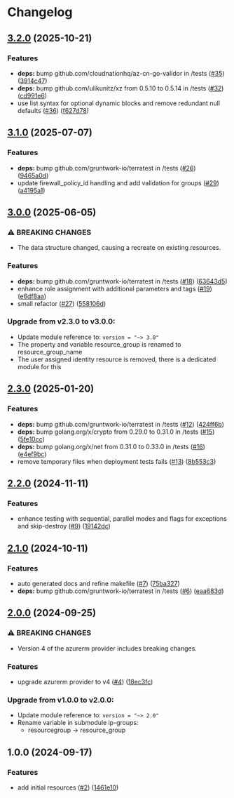 # Changelog

## [3.2.0](https://github.com/CloudNationHQ/terraform-azure-fwp/compare/v3.1.0...v3.2.0) (2025-10-21)


### Features

* **deps:** bump github.com/cloudnationhq/az-cn-go-validor in /tests ([#35](https://github.com/CloudNationHQ/terraform-azure-fwp/issues/35)) ([3914c47](https://github.com/CloudNationHQ/terraform-azure-fwp/commit/3914c474abf702c1ed098395adafcf08c17bf95a))
* **deps:** bump github.com/ulikunitz/xz from 0.5.10 to 0.5.14 in /tests ([#32](https://github.com/CloudNationHQ/terraform-azure-fwp/issues/32)) ([cd991e6](https://github.com/CloudNationHQ/terraform-azure-fwp/commit/cd991e6f68f8f32afccf8f391d404242f6e836f6))
* use list syntax for optional dynamic blocks and remove redundant null defaults ([#36](https://github.com/CloudNationHQ/terraform-azure-fwp/issues/36)) ([f627d78](https://github.com/CloudNationHQ/terraform-azure-fwp/commit/f627d7882fb939027aac60a21cfd2e162b81d81e))

## [3.1.0](https://github.com/CloudNationHQ/terraform-azure-fwp/compare/v3.0.0...v3.1.0) (2025-07-07)


### Features

* **deps:** bump github.com/gruntwork-io/terratest in /tests ([#26](https://github.com/CloudNationHQ/terraform-azure-fwp/issues/26)) ([9465a0d](https://github.com/CloudNationHQ/terraform-azure-fwp/commit/9465a0d946fcf4a87343e51de71481a1c69c743a))
* update firewall_policy_id handling and add validation for groups ([#29](https://github.com/CloudNationHQ/terraform-azure-fwp/issues/29)) ([a4195a1](https://github.com/CloudNationHQ/terraform-azure-fwp/commit/a4195a1f740727dc33ebe14056eefb96f3e12120))

## [3.0.0](https://github.com/CloudNationHQ/terraform-azure-fwp/compare/v2.3.0...v3.0.0) (2025-06-05)


### ⚠ BREAKING CHANGES

* The data structure changed, causing a recreate on existing resources.

### Features

* **deps:** bump github.com/gruntwork-io/terratest in /tests ([#18](https://github.com/CloudNationHQ/terraform-azure-fwp/issues/18)) ([63643d5](https://github.com/CloudNationHQ/terraform-azure-fwp/commit/63643d5998a3aee6a81e1decd92bb99c83d3efe5))
* enhance role assignment with additional parameters and tags ([#19](https://github.com/CloudNationHQ/terraform-azure-fwp/issues/19)) ([e6df8aa](https://github.com/CloudNationHQ/terraform-azure-fwp/commit/e6df8aaba63c7a66462a5ca29f0d7256583df50b))
* small refactor ([#27](https://github.com/CloudNationHQ/terraform-azure-fwp/issues/27)) ([558106d](https://github.com/CloudNationHQ/terraform-azure-fwp/commit/558106d8b9edb1e4782b8b25838970583d079cac))

### Upgrade from v2.3.0 to v3.0.0:

- Update module reference to: `version = "~> 3.0"`
- The property and variable resource_group is renamed to resource_group_name
- The user assigned identity resource is removed, there is a dedicated module for this

## [2.3.0](https://github.com/CloudNationHQ/terraform-azure-fwp/compare/v2.2.0...v2.3.0) (2025-01-20)


### Features

* **deps:** bump github.com/gruntwork-io/terratest in /tests ([#12](https://github.com/CloudNationHQ/terraform-azure-fwp/issues/12)) ([424ff6b](https://github.com/CloudNationHQ/terraform-azure-fwp/commit/424ff6bb6c2d6e250967789b7502760d1b5bb9ba))
* **deps:** bump golang.org/x/crypto from 0.29.0 to 0.31.0 in /tests ([#15](https://github.com/CloudNationHQ/terraform-azure-fwp/issues/15)) ([5fe10cc](https://github.com/CloudNationHQ/terraform-azure-fwp/commit/5fe10cc928ad6e225456884fe400d6df68529d26))
* **deps:** bump golang.org/x/net from 0.31.0 to 0.33.0 in /tests ([#16](https://github.com/CloudNationHQ/terraform-azure-fwp/issues/16)) ([e4ef9bc](https://github.com/CloudNationHQ/terraform-azure-fwp/commit/e4ef9bce7c550a3f2709ac4959a619c7c7b4bc64))
* remove temporary files when deployment tests fails ([#13](https://github.com/CloudNationHQ/terraform-azure-fwp/issues/13)) ([8b553c3](https://github.com/CloudNationHQ/terraform-azure-fwp/commit/8b553c3bf456c30a805dc125ff7b4e2704a8d8b0))

## [2.2.0](https://github.com/CloudNationHQ/terraform-azure-fwp/compare/v2.1.0...v2.2.0) (2024-11-11)


### Features

* enhance testing with sequential, parallel modes and flags for exceptions and skip-destroy ([#9](https://github.com/CloudNationHQ/terraform-azure-fwp/issues/9)) ([19142dc](https://github.com/CloudNationHQ/terraform-azure-fwp/commit/19142dc05bec0f0bcf2b50c2493896be7dce7110))

## [2.1.0](https://github.com/CloudNationHQ/terraform-azure-fwp/compare/v2.0.0...v2.1.0) (2024-10-11)


### Features

* auto generated docs and refine makefile ([#7](https://github.com/CloudNationHQ/terraform-azure-fwp/issues/7)) ([75ba327](https://github.com/CloudNationHQ/terraform-azure-fwp/commit/75ba327a3fa5dcc7f1d2b4af61aa5e1a1b77013d))
* **deps:** bump github.com/gruntwork-io/terratest in /tests ([#6](https://github.com/CloudNationHQ/terraform-azure-fwp/issues/6)) ([eaa683d](https://github.com/CloudNationHQ/terraform-azure-fwp/commit/eaa683d08b8526b5f5386cd16b72f42d4d54fc28))

## [2.0.0](https://github.com/CloudNationHQ/terraform-azure-fwp/compare/v1.0.0...v2.0.0) (2024-09-25)


### ⚠ BREAKING CHANGES

* Version 4 of the azurerm provider includes breaking changes.

### Features

* upgrade azurerm provider to v4 ([#4](https://github.com/CloudNationHQ/terraform-azure-fwp/issues/4)) ([18ec3fc](https://github.com/CloudNationHQ/terraform-azure-fwp/commit/18ec3fcc38e5dee9b0870f26d4a78e734582577d))

### Upgrade from v1.0.0 to v2.0.0:

- Update module reference to: `version = "~> 2.0"`
- Rename variable in submodule ip-groups:
  - resourcegroup -> resource_group

## 1.0.0 (2024-09-17)


### Features

* add initial resources ([#2](https://github.com/CloudNationHQ/terraform-azure-fwp/issues/2)) ([1461e10](https://github.com/CloudNationHQ/terraform-azure-fwp/commit/1461e1018c92d3d35688e1457f9ba5c11e7a8829))
